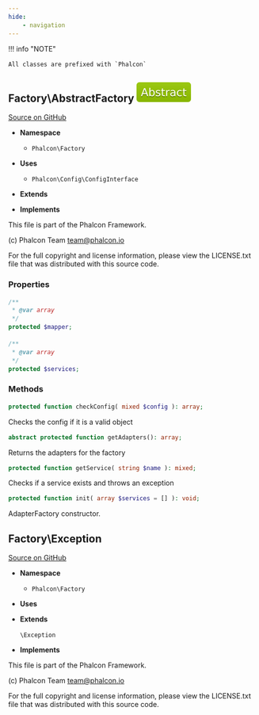 ```yaml
---
hide:
    - navigation
---
```


!!! info "NOTE"

    All classes are prefixed with `Phalcon`

## Factory\AbstractFactory ![Abstract](../assets/images/abstract-green.svg) 

[Source on GitHub](https://github.com/phalcon/cphalcon/blob/4.2.x/phalcon/Factory/AbstractFactory.zep)


-   __Namespace__

    - `Phalcon\Factory`

-   __Uses__
    
    - `Phalcon\Config\ConfigInterface`

-   __Extends__
    

-   __Implements__
    

This file is part of the Phalcon Framework.

(c) Phalcon Team <team@phalcon.io>

For the full copyright and license information, please view the LICENSE.txt
file that was distributed with this source code.


### Properties
```php
/**
 * @var array
 */
protected $mapper;

/**
 * @var array
 */
protected $services;

```

### Methods

```php
protected function checkConfig( mixed $config ): array;
```
Checks the config if it is a valid object


```php
abstract protected function getAdapters(): array;
```
Returns the adapters for the factory


```php
protected function getService( string $name ): mixed;
```
Checks if a service exists and throws an exception


```php
protected function init( array $services = [] ): void;
```
AdapterFactory constructor.




## Factory\Exception 

[Source on GitHub](https://github.com/phalcon/cphalcon/blob/4.2.x/phalcon/Factory/Exception.zep)


-   __Namespace__

    - `Phalcon\Factory`

-   __Uses__
    

-   __Extends__
    
    `\Exception`

-   __Implements__
    

This file is part of the Phalcon Framework.

(c) Phalcon Team <team@phalcon.io>

For the full copyright and license information, please view the LICENSE.txt
file that was distributed with this source code.

